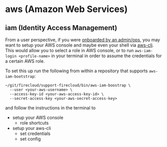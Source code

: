# aws (Amazon Web Services)

## iam (Identity Access Management)

From a user perspective, if you were [onboarded by an admin/ops](aws-iam.md),
you may want to setup your AWS console and maybe even your shell via [aws-cli](https://github.com/aws/aws-cli/).
This would allow you to select a role in AWS console,
or to run `aws-iam-login <profile-name>` in your terminal
in order to assume the credentials for a certain AWS role.

To set this up run the following from within a repository that supports `aws-iam-bootstrap`:

```
~/git/firecloud/support-firecloud/bin/aws-iam-boostrap \
  --user <your-aws-username> \
  --access-key-id <your-aws-access-key-id> \
  --secret-access-key <your-aws-secret-access-key>
```

and follow the instructions in the terminal to

* setup your AWS console
  * role shortcuts
* setup your aws-cli
  * set credentials
  * set config
